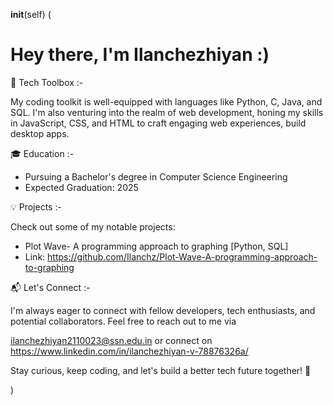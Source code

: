 __init__(self)
(

# Hey there, I'm Ilanchezhiyan :)

🚀 Tech Toolbox :-
  
My coding toolkit is well-equipped with languages like Python, C, Java, and SQL. I'm also 
venturing into the realm of web development, honing my skills in JavaScript, CSS, and HTML to 
craft engaging web experiences, build desktop apps.

🎓 Education :-

- Pursuing a Bachelor's degree in Computer Science Engineering
- Expected Graduation: 2025

💡 Projects :-

Check out some of my notable projects:

- Plot Wave- A programming approach to graphing [Python, SQL]
- Link: https://github.com/Ilanchz/Plot-Wave-A-programming-approach-to-graphing


📬 Let's Connect :-

I'm always eager to connect with fellow developers, tech enthusiasts, and potential collaborators. 
Feel free to reach out to me via 

ilanchezhiyan2110023@ssn.edu.in or connect on
https://www.linkedin.com/in/ilanchezhiyan-v-78876326a/

Stay curious, keep coding, and let's build a better tech future together! 🌟


)
